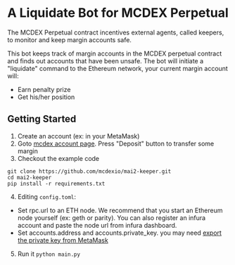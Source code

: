 # A Liquidate Bot for MCDEX Perpetual

The MCDEX Perpetual contract incentives external agents, called keepers, to monitor and keep margin accounts safe.

This bot keeps track of margin accounts in the MCDEX perpetual contract and finds out accounts that have been unsafe. The bot will initiate a "liquidate" command to the Ethereum network, your current margin account will:
* Earn penalty prize
* Get his/her position

## Getting Started

1. Create an account (ex: in your MetaMask)
2. Goto [mcdex account page](https://mcdex.io/account/wallet). Press "Deposit" button to transfer some margin
3. Checkout the example code
```
git clone https://github.com/mcdexio/mai2-keeper.git
cd mai2-keeper
pip install -r requirements.txt
```
4. Editing `config.toml`:
  * Set rpc.url to an ETH node. We recommend that you start an Ethereum node yourself (ex: geth or parity). You can also register an infura account and paste the node url from infura dashboard.
  * Set accounts.address and accounts.private_key. you may need [export the private key from MetaMask](https://metamask.zendesk.com/hc/en-us/articles/360015289632-How-to-Export-an-Account-Private-Key)
5. Run it `python main.py`

